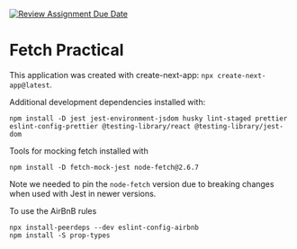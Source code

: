 [![Review Assignment Due Date](https://classroom.github.com/assets/deadline-readme-button-24ddc0f5d75046c5622901739e7c5dd533143b0c8e959d652212380cedb1ea36.svg)](https://classroom.github.com/a/O6znf9ue)
# Fetch Practical

This application was created with create-next-app: `npx create-next-app@latest`.

Additional development dependencies installed with:

```
npm install -D jest jest-environment-jsdom husky lint-staged prettier eslint-config-prettier @testing-library/react @testing-library/jest-dom
```

Tools for mocking fetch installed with

```
npm install -D fetch-mock-jest node-fetch@2.6.7
```

Note we needed to pin the `node-fetch` version due to breaking changes when used with Jest in newer versions.

To use the AirBnB rules

```
npx install-peerdeps --dev eslint-config-airbnb
npm install -S prop-types
```
